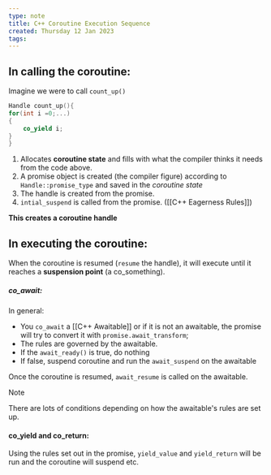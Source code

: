 ```yaml
---
type: note
title: C++ Coroutine Execution Sequence
created: Thursday 12 Jan 2023
tags: 
---
```


## In calling the coroutine:
Imagine we were to call `count_up()`
```C++
Handle count_up(){
for(int i =0;...)
{
	co_yield i;
}
}
```

1) Allocates **coroutine state** and fills with what the compiler thinks it needs from the code above.
3) A promise object is created (the compiler figure) according to `Handle::promise_type` and saved in the *coroutine state*
4) The handle is created from the promise.
5) `intial_suspend` is called from the promise. ([[C++ Eagerness Rules]])

**This creates a coroutine handle**

## In executing the coroutine:
When the coroutine is resumed (`resume` the handle), it will execute until it reaches a **suspension point** (a co_something).

##### co_await:
In general:
- You `co_await` a [[C++ Awaitable]] or if it is not an awaitable, the promise will try to convert it with `promise.await_transform`;
- The rules are governed by the awaitable.
- If the `await_ready()` is true, do nothing
- If false, suspend coroutine and run the `await_suspend` on the awaitable

Once the coroutine is resumed, `await_resume` is called on the awaitable.

> [!Note]
> There are lots of conditions depending on how the awaitable's rules are set up.

#### co_yield and co_return:
Using the rules set out in the promise, `yield_value` and `yield_return` will be run and the coroutine will suspend etc.